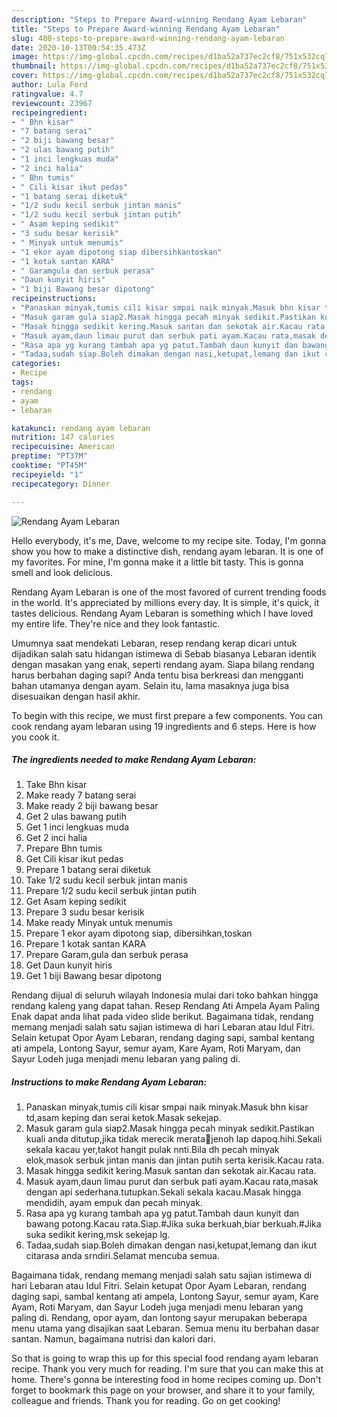 ```yaml
---
description: "Steps to Prepare Award-winning Rendang Ayam Lebaran"
title: "Steps to Prepare Award-winning Rendang Ayam Lebaran"
slug: 480-steps-to-prepare-award-winning-rendang-ayam-lebaran
date: 2020-10-13T00:54:35.473Z
image: https://img-global.cpcdn.com/recipes/d1ba52a737ec2cf8/751x532cq70/rendang-ayam-lebaran-resipi-foto-utama.jpg
thumbnail: https://img-global.cpcdn.com/recipes/d1ba52a737ec2cf8/751x532cq70/rendang-ayam-lebaran-resipi-foto-utama.jpg
cover: https://img-global.cpcdn.com/recipes/d1ba52a737ec2cf8/751x532cq70/rendang-ayam-lebaran-resipi-foto-utama.jpg
author: Lula Ford
ratingvalue: 4.7
reviewcount: 23967
recipeingredient:
- " Bhn kisar"
- "7 batang serai"
- "2 biji bawang besar"
- "2 ulas bawang putih"
- "1 inci lengkuas muda"
- "2 inci halia"
- " Bhn tumis"
- " Cili kisar ikut pedas"
- "1 batang serai diketuk"
- "1/2 sudu kecil serbuk jintan manis"
- "1/2 sudu kecil serbuk jintan putih"
- " Asam keping sedikit"
- "3 sudu besar kerisik"
- " Minyak untuk menumis"
- "1 ekor ayam dipotong siap dibersihkantoskan"
- "1 kotak santan KARA"
- " Garamgula dan serbuk perasa"
- "Daun kunyit hiris"
- "1 biji Bawang besar dipotong"
recipeinstructions:
- "Panaskan minyak,tumis cili kisar smpai naik minyak.Masuk bhn kisar td,asam keping dan serai ketok.Masak sekejap."
- "Masuk garam gula siap2.Masak hingga pecah minyak sedikit.Pastikan kuali anda ditutup,jika tidak merecik merata🤣jenoh lap dapoq.hihi.Sekali sekala kacau yer,takot hangit pulak nnti.Bila dh pecah minyak elok,masok serbuk jintan manis dan jintan putih serta kerisik.Kacau rata."
- "Masak hingga sedikit kering.Masuk santan dan sekotak air.Kacau rata."
- "Masuk ayam,daun limau purut dan serbuk pati ayam.Kacau rata,masak dengan api sederhana.tutupkan.Sekali sekala kacau.Masak hingga mendidih, ayam empuk dan pecah minyak."
- "Rasa apa yg kurang tambah apa yg patut.Tambah daun kunyit dan bawang potong.Kacau rata.Siap.#Jika suka berkuah,biar berkuah.#Jika suka sedikit kering,msk sekejap lg."
- "Tadaa,sudah siap.Boleh dimakan dengan nasi,ketupat,lemang dan ikut citarasa anda srndiri.Selamat mencuba semua."
categories:
- Recipe
tags:
- rendang
- ayam
- lebaran

katakunci: rendang ayam lebaran 
nutrition: 147 calories
recipecuisine: American
preptime: "PT37M"
cooktime: "PT45M"
recipeyield: "1"
recipecategory: Dinner

---
```



![Rendang Ayam Lebaran](https://img-global.cpcdn.com/recipes/d1ba52a737ec2cf8/751x532cq70/rendang-ayam-lebaran-resipi-foto-utama.jpg)

Hello everybody, it's me, Dave, welcome to my recipe site. Today, I'm gonna show you how to make a distinctive dish, rendang ayam lebaran. It is one of my favorites. For mine, I'm gonna make it a little bit tasty. This is gonna smell and look delicious.

Rendang Ayam Lebaran is one of the most favored of current trending foods in the world. It's appreciated by millions every day. It is simple, it's quick, it tastes delicious. Rendang Ayam Lebaran is something which I have loved my entire life. They're nice and they look fantastic.

Umumnya saat mendekati Lebaran, resep rendang kerap dicari untuk dijadikan salah satu hidangan istimewa di Sebab biasanya Lebaran identik dengan masakan yang enak, seperti rendang ayam. Siapa bilang rendang harus berbahan daging sapi? Anda tentu bisa berkreasi dan mengganti bahan utamanya dengan ayam. Selain itu, lama masaknya juga bisa disesuaikan dengan hasil akhir.


To begin with this recipe, we must first prepare a few components. You can cook rendang ayam lebaran using 19 ingredients and 6 steps. Here is how you cook it.

<!--inarticleads1-->

##### The ingredients needed to make Rendang Ayam Lebaran:

1. Take  Bhn kisar
1. Make ready 7 batang serai
1. Make ready 2 biji bawang besar
1. Get 2 ulas bawang putih
1. Get 1 inci lengkuas muda
1. Get 2 inci halia
1. Prepare  Bhn tumis
1. Get  Cili kisar ikut pedas
1. Prepare 1 batang serai diketuk
1. Take 1/2 sudu kecil serbuk jintan manis
1. Prepare 1/2 sudu kecil serbuk jintan putih
1. Get  Asam keping sedikit
1. Prepare 3 sudu besar kerisik
1. Make ready  Minyak untuk menumis
1. Prepare 1 ekor ayam dipotong siap, dibersihkan,toskan
1. Prepare 1 kotak santan KARA
1. Prepare  Garam,gula dan serbuk perasa
1. Get Daun kunyit hiris
1. Get 1 biji Bawang besar dipotong


Rendang dijual di seluruh wilayah Indonesia mulai dari toko bahkan hingga rendang kaleng yang dapat tahan. Resep Rendang Ati Ampela Ayam Paling Enak dapat anda lihat pada video slide berikut. Bagaimana tidak, rendang memang menjadi salah satu sajian istimewa di hari Lebaran atau Idul Fitri. Selain ketupat Opor Ayam Lebaran, rendang daging sapi, sambal kentang ati ampela, Lontong Sayur, semur ayam, Kare Ayam, Roti Maryam, dan Sayur Lodeh juga menjadi menu lebaran yang paling di. 

<!--inarticleads2-->

##### Instructions to make Rendang Ayam Lebaran:

1. Panaskan minyak,tumis cili kisar smpai naik minyak.Masuk bhn kisar td,asam keping dan serai ketok.Masak sekejap.
1. Masuk garam gula siap2.Masak hingga pecah minyak sedikit.Pastikan kuali anda ditutup,jika tidak merecik merata🤣jenoh lap dapoq.hihi.Sekali sekala kacau yer,takot hangit pulak nnti.Bila dh pecah minyak elok,masok serbuk jintan manis dan jintan putih serta kerisik.Kacau rata.
1. Masak hingga sedikit kering.Masuk santan dan sekotak air.Kacau rata.
1. Masuk ayam,daun limau purut dan serbuk pati ayam.Kacau rata,masak dengan api sederhana.tutupkan.Sekali sekala kacau.Masak hingga mendidih, ayam empuk dan pecah minyak.
1. Rasa apa yg kurang tambah apa yg patut.Tambah daun kunyit dan bawang potong.Kacau rata.Siap.#Jika suka berkuah,biar berkuah.#Jika suka sedikit kering,msk sekejap lg.
1. Tadaa,sudah siap.Boleh dimakan dengan nasi,ketupat,lemang dan ikut citarasa anda srndiri.Selamat mencuba semua.


Bagaimana tidak, rendang memang menjadi salah satu sajian istimewa di hari Lebaran atau Idul Fitri. Selain ketupat Opor Ayam Lebaran, rendang daging sapi, sambal kentang ati ampela, Lontong Sayur, semur ayam, Kare Ayam, Roti Maryam, dan Sayur Lodeh juga menjadi menu lebaran yang paling di. Rendang, opor ayam, dan lontong sayur merupakan beberapa menu utama yang disajikan saat Lebaran. Semua menu itu berbahan dasar santan. Namun, bagaimana nutrisi dan kalori dari. 

So that is going to wrap this up for this special food rendang ayam lebaran recipe. Thank you very much for reading. I'm sure that you can make this at home. There's gonna be interesting food in home recipes coming up. Don't forget to bookmark this page on your browser, and share it to your family, colleague and friends. Thank you for reading. Go on get cooking!

